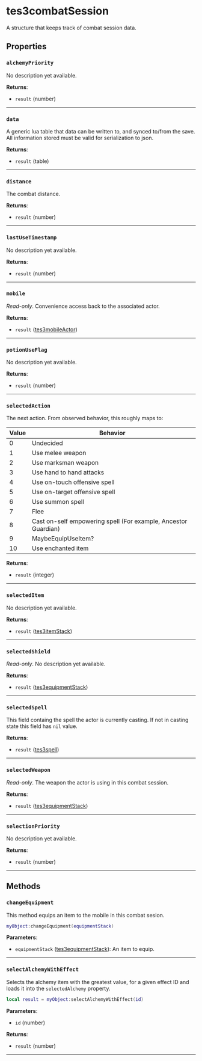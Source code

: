<!---
	This file is autogenerated. Do not edit this file manually. Your changes will be ignored.
	More information: https://github.com/MWSE/MWSE/tree/master/docs
-->

# tes3combatSession

A structure that keeps track of combat session data.

## Properties

### `alchemyPriority`

No description yet available.

**Returns**:

* `result` (number)

***

### `data`

A generic lua table that data can be written to, and synced to/from the save. All information stored must be valid for serialization to json.

**Returns**:

* `result` (table)

***

### `distance`

The combat distance.

**Returns**:

* `result` (number)

***

### `lastUseTimestamp`

No description yet available.

**Returns**:

* `result` (number)

***

### `mobile`

*Read-only*. Convenience access back to the associated actor.

**Returns**:

* `result` ([tes3mobileActor](../../types/tes3mobileActor))

***

### `potionUseFlag`

No description yet available.

**Returns**:

* `result` (number)

***

### `selectedAction`

The next action. From observed behavior, this roughly maps to:

Value | Behavior
----- | ---------
0     | Undecided
1	  | Use melee weapon
2	  | Use marksman weapon
3	  | Use hand to hand attacks
4	  | Use on-touch offensive spell
5	  | Use on-target offensive spell
6	  | Use summon spell
7	  | Flee
8	  | Cast on-self empowering spell (For example, Ancestor Guardian)
9	  | MaybeEquipUseItem?
10	  | Use enchanted item


**Returns**:

* `result` (integer)

***

### `selectedItem`

No description yet available.

**Returns**:

* `result` ([tes3itemStack](../../types/tes3itemStack))

***

### `selectedShield`

*Read-only*. No description yet available.

**Returns**:

* `result` ([tes3equipmentStack](../../types/tes3equipmentStack))

***

### `selectedSpell`

This field containg the spell the actor is currently casting. If not in casting state this field has `nil` value.

**Returns**:

* `result` ([tes3spell](../../types/tes3spell))

***

### `selectedWeapon`

*Read-only*. The weapon the actor is using in this combat session.

**Returns**:

* `result` ([tes3equipmentStack](../../types/tes3equipmentStack))

***

### `selectionPriority`

No description yet available.

**Returns**:

* `result` (number)

***

## Methods

### `changeEquipment`

This method equips an item to the mobile in this combat sesion.

```lua
myObject:changeEquipment(equipmentStack)
```

**Parameters**:

* `equipmentStack` ([tes3equipmentStack](../../types/tes3equipmentStack)): An item to equip.

***

### `selectAlchemyWithEffect`

Selects the alchemy item with the greatest value, for a given effect ID and loads it into the `selectedAlchemy` property.

```lua
local result = myObject:selectAlchemyWithEffect(id)
```

**Parameters**:

* `id` (number)

**Returns**:

* `result` (number)

***

